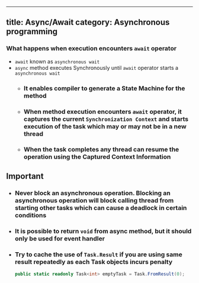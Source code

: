---
title: Async/Await
category: Asynchronous programming
----

### What happens when execution encounters `await` operator
- `await` known as `asynchronous wait`
- `async` method executes Synchronously until `await` operator starts a `asynchronous wait`
	- ### It enables compiler to generate a State Machine for the method
	- ### When method execution encounters `await` operator, it captures the current `Synchronization Context` and starts execution of the task which may or may not be in a new thread
	- ### When the task completes any thread can resume the operation using the Captured Context Information


## Important
- ### Never block an asynchronous operation. Blocking an asynchronous operation will block calling thread from starting other tasks which can cause a deadlock in certain conditions
- ### It is possible to return `void` from async method, but it should only be used for event handler
- ### Try to cache the use of `Task.Result` if you are using same result repeatedly as each Task objects incurs penalty
	```csharp
	public static readonly Task<int> emptyTask = Task.FromResult(0);
	```
